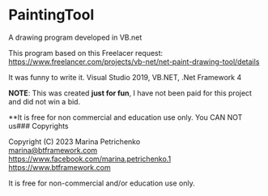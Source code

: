 # PaintingTool
 A drawing program developed in VB.net

 This program based on this Freelacer request: https://www.freelancer.com/projects/vb-net/net-paint-drawing-tool/details
 
 It was funny to write it. Visual Studio 2019, VB.NET, .Net Framework 4
 
 **NOTE**: This was created **just for fun**, I have not been paid for this project and did not win a bid.
 
 **It is free for non commercial and education use only. You CAN NOT us### Copyrights

Copyright (C) 2023 Marina Petrichenko  
marina@btframework.com  
https://www.facebook.com/marina.petrichenko.1  
https://www.btframework.com
  
It is free for non-commercial and/or education use only.
